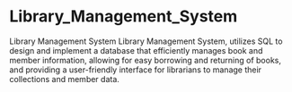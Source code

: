 # Library_Management_System
Library Management System
Library Management System, utilizes SQL to design and implement a database that efficiently manages book and member information, allowing for easy borrowing and returning of books, and providing a user-friendly interface for librarians to manage their collections and member data.
